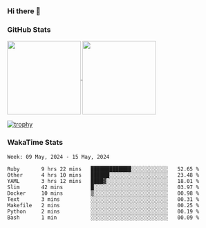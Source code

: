 ### Hi there 👋

### GitHub Stats

<a href="https://github.com/anuraghazra/github-readme-stats">
  <img align="center" height="170px" src="https://github-readme-stats.vercel.app/api/top-langs/?username=tksfjt1024&layout=compact&count_private=true&show_icons=true&show_icons=true&theme=graywhite" />
</a>
<a href="https://github.com/anuraghazra/github-readme-stats">
  <img align="center" height="170px" src="https://github-readme-stats.vercel.app/api?username=tksfjt1024&count_private=true&show_icons=true&show_icons=true&theme=graywhite" />
</a>

[![trophy](https://github-profile-trophy.vercel.app/?username=tksfjt1024)](https://github.com/ryo-ma/github-profile-trophy)

### WakaTime Stats

<!--START_SECTION:waka-->
```text
Week: 09 May, 2024 - 15 May, 2024

Ruby       9 hrs 22 mins   █████████████░░░░░░░░░░░░   52.65 % 
Other      4 hrs 10 mins   ██████░░░░░░░░░░░░░░░░░░░   23.48 % 
YAML       3 hrs 12 mins   ████▓░░░░░░░░░░░░░░░░░░░░   18.01 % 
Slim       42 mins         █░░░░░░░░░░░░░░░░░░░░░░░░   03.97 % 
Docker     10 mins         ▒░░░░░░░░░░░░░░░░░░░░░░░░   00.98 % 
Text       3 mins          ░░░░░░░░░░░░░░░░░░░░░░░░░   00.31 % 
Makefile   2 mins          ░░░░░░░░░░░░░░░░░░░░░░░░░   00.25 % 
Python     2 mins          ░░░░░░░░░░░░░░░░░░░░░░░░░   00.19 % 
Bash       1 min           ░░░░░░░░░░░░░░░░░░░░░░░░░   00.09 % 
```
<!--END_SECTION:waka-->
